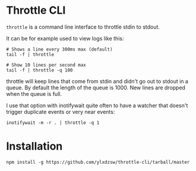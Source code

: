 # Throttle CLI

`throttle` is a command line interface to throttle stdin to stdout.

It can be for example used to view logs like this:

    # Shows a line every 300ms max (default)
    tail -f | throttle

    # Show 10 lines per second max
    tail -f | throttle -q 100

throttle will keep lines that come from stdin and didn't go out to stdout in a queue. By default the length of the queue
is 1000. New lines are dropped when the queue is full.

I use that option with inotifywait quite often to have a watcher that doesn't trigger duplicate events or very near events:

    inotifywait -m -r . | throttle -q 1

# Installation

    npm install -g https://github.com/ylxdzsw/throttle-cli/tarball/master
